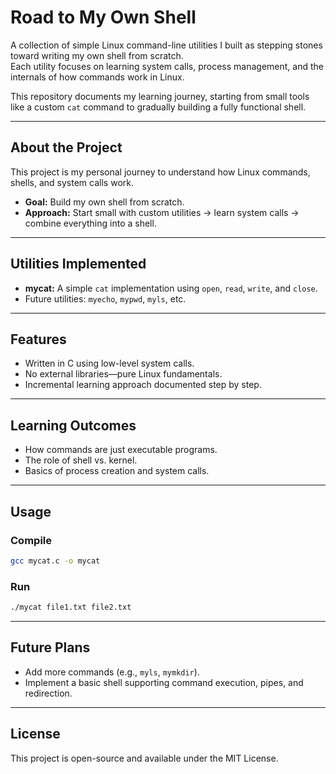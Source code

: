 
# Road to My Own Shell

A collection of simple Linux command-line utilities I built as stepping stones toward writing my own shell from scratch.  
Each utility focuses on learning system calls, process management, and the internals of how commands work in Linux.

This repository documents my learning journey, starting from small tools like a custom `cat` command to gradually building a fully functional shell.

---

## About the Project
This project is my personal journey to understand how Linux commands, shells, and system calls work.

- **Goal:** Build my own shell from scratch.
- **Approach:** Start small with custom utilities → learn system calls → combine everything into a shell.

---

## Utilities Implemented

- **mycat:** A simple `cat` implementation using `open`, `read`, `write`, and `close`.
- Future utilities: `myecho`, `mypwd`, `myls`, etc.

---

## Features

- Written in C using low-level system calls.
- No external libraries—pure Linux fundamentals.
- Incremental learning approach documented step by step.

---

## Learning Outcomes

- How commands are just executable programs.
- The role of shell vs. kernel.
- Basics of process creation and system calls.

---

## Usage

### Compile
```bash
gcc mycat.c -o mycat
```

### Run
```bash
./mycat file1.txt file2.txt
```

---

## Future Plans

- Add more commands (e.g., `myls`, `mymkdir`).
- Implement a basic shell supporting command execution, pipes, and redirection.

---

## License

This project is open-source and available under the MIT License.
